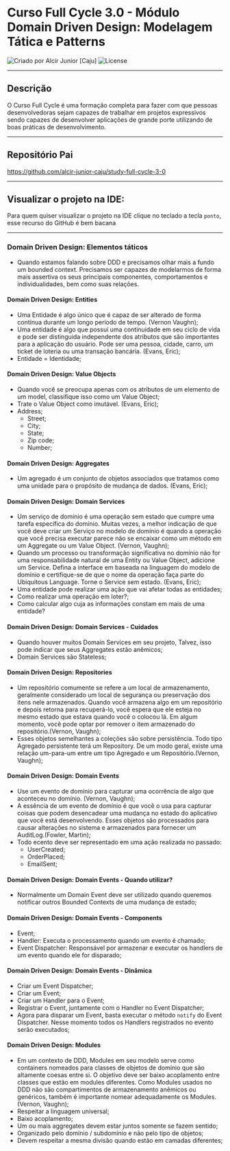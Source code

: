 # Curso Full Cycle 3.0 - Módulo Domain Driven Design: Modelagem Tática e Patterns

<div>
    <img alt="Criado por Alcir Junior [Caju]" src="https://img.shields.io/badge/criado%20por-Alcir Junior [Caju]-%23f08700">
    <img alt="License" src="https://img.shields.io/badge/license-MIT-%23f08700">
</div>

---

## Descrição

O Curso Full Cycle é uma formação completa para fazer com que pessoas desenvolvedoras sejam capazes de trabalhar em projetos expressivos sendo capazes de desenvolver aplicações de grande porte utilizando de boas práticas de desenvolvimento.

---

## Repositório Pai
https://github.com/alcir-junior-caju/study-full-cycle-3-0

---

## Visualizar o projeto na IDE:

Para quem quiser visualizar o projeto na IDE clique no teclado a tecla `ponto`, esse recurso do GitHub é bem bacana

---
### Domain Driven Design: Elementos táticos
- Quando estamos falando sobre DDD e precisamos olhar mais a fundo um bounded context. Precisamos ser capazes de modelarmos de forma mais assertiva os seus principais componentes, comportamentos e individualidades, bem como suas relações.

#### Domain Driven Design: Entities
- Uma Entidade é algo único que é capaz de ser alterado de forma contínua durante um longo período de tempo. (Vernon Vaughn);
- Uma entidade é algo que possuí uma continuidade em seu ciclo de vida e pode ser distinguida independente dos atributos que são importantes para a aplicação do usuário. Pode ser uma pessoa, cidade, carro, um ticket de loteria ou uma transação bancária. (Evans, Eric);
- Entidade = Identidade;

#### Domain Driven Design: Value Objects
- Quando você se preocupa apenas com os atributos de um elemento de um model, classifique isso como um Value Object;
- Trate o Value Object como imutável. (Evans, Eric);
- Address;
  - Street;
  - City;
  - State;
  - Zip code;
  - Number;

#### Domain Driven Design: Aggregates
- Um agregado é um conjunto de objetos associados que tratamos como uma unidade para o propósito de mudança de dados. (Evans, Eric);

#### Domain Driven Design: Domain Services
- Um serviço de domínio é uma operação sem estado que cumpre uma tarefa específica do domínio. Muitas vezes, a melhor indicação de que você deve criar um Serviço no modelo de domínio é quando a operação que você precisa executar parece não se encaixar como um método em um Aggregate ou um Value Object. (Vernon, Vaughn);
- Quando um processo ou transformação significativa no domínio não for uma responsabilidade natural de uma Entity ou Value Object, adicione um Service. Defina a interface em baseada na linguagem do modelo de domínio e certifique-se de que o nome da operação faça parte do Ubiquitous Language. Torne o Service sem estado. (Evans, Eric);
- Uma entidade pode realizar uma ação que vai afetar todas as entidades;
- Como realizar uma operação em loter?;
- Como calcular algo cuja as informações constam em mais de uma entidade?

#### Domain Driven Design: Domain Services - Cuidados
- Quando houver muitos Domain Services em seu projeto, Talvez, isso pode indicar que seus Aggregates estão anêmicos;
- Domain Services são Stateless;

#### Domain Driven Design: Repositories
- Um repositório comumente se refere a um local de armazenamento, geralmente considerado um local de segurança ou preservação dos itens nele armazenados. Quando você armazena algo em um repositório e depois retorna para recuperá-lo, você espera que ele esteja no mesmo estado que estava quando você o colocou lá. Em algum momento, você pode optar por remover o item armazenado do repositório.(Vernon, Vaughn);
- Esses objetos semelhantes a coleções são sobre persistência. Todo tipo Agregado persistente terá um Repository. De um modo geral, existe uma relação um-para-um entre um tipo Agregado e um Repositório.(Vernon, Vaughn);

#### Domain Driven Design: Domain Events
- Use um evento de domínio para capturar uma ocorrência de algo que aconteceu no domínio. (Vernon, Vaughn);
- A essência de um evento de domínio é que você o usa para capturar coisas que podem desencadear uma mudança no estado do aplicativo que você está desenvolvendo. Esses objetos são processados para causar alterações no sistema e armazenados para fornecer um AuditLog.(Fowler, Martin);
- Todo ecento deve ser representado em uma ação realizada no passado:
  - UserCreated;
  - OrderPlaced;
  - EmailSent;

#### Domain Driven Design: Domain Events - Quando utilizar?
- Normalmente um Domain Event deve ser utilizado quando queremos notificar outros Bounded Contexts de uma mudança de estado;

#### Domain Driven Design: Domain Events - Components
- Event;
- Handler: Executa o processamento quando um evento é chamado;
- Event Dispatcher: Responsável por armazenar e executar os handlers de um evento quando ele for disparado;

#### Domain Driven Design: Domain Events - Dinâmica
- Criar um Event Dispatcher;
- Criar um Event;
- Criar um Handler para o Event;
- Registrar o Event, juntamente com o Handler no Event Dispatcher;
- Agora para disparar um Event, basta executar o método `notify` do Event Dispatcher. Nesse momento todos os Handlers registrados no evento serão executados;

#### Domain Driven Design: Modules
- Em um contexto de DDD, Modules em seu modelo serve como containers nomeados para classes de objetos de domínio que são altamente coesas entre si. O objetivo deve ser baixo acoplamento entre classes que estão em modules diferentes. Como Modules usados no DDD não são compartimentos de armazenamento anêmicos ou genéricos, também é importante nomear adequadamente os Modules.(Vernon, Vaughn);
- Respeitar a linguagem universal;
- Baixo acoplamento;
- Um ou mais aggregates devem estar juntos somente se fazem sentido;
- Organizado pelo domínio / subdomínio e não pelo tipo de objetos;
- Devem respeitar a mesma divisão quando estão em camadas diferentes;
